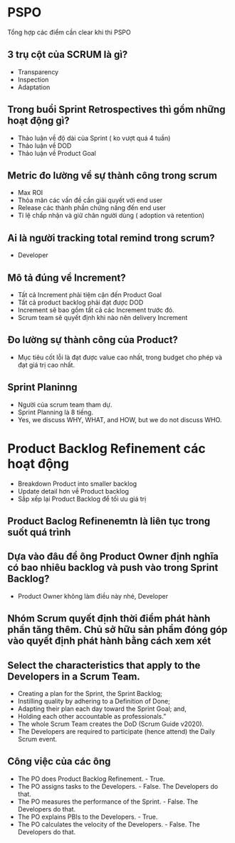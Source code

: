 # PSPO 
Tổng hợp các điểm cần clear khi thi PSPO 

## 3 trụ cột của SCRUM là gì?
* Transparency 
* Inspection 
* Adaptation 
## Trong buổi Sprint Retrospectives thì gồm những hoạt động gì?
* Thảo luận về độ dài của Sprint ( ko vượt quá 4 tuần)
* Thảo luận về DOD
* Thảo luận về Product Goal 
## Metric đo lường về sự thành công trong scrum
* Max ROI 
* Thỏa mãn các vấn đề cần giải quyết với end user 
* Release các thành phần chứng năng đến end user 
* Tỉ lệ chấp nhận và giữ chân người dùng ( adoption và retention)

## Ai là người tracking total remind trong scrum?
* Developer 
## Mô tả đúng về Increment?
* Tất cả Increment phải tiệm cận đến Product Goal 
*  Tất cả product backlog phải đạt được DOD
* Increment sẽ bao gồm tất cả các Increment trước đó.
* Scrum team sẽ quyết định khi nào nên delivery Increment

## Đo lường sự thành công của Product?
* Mục tiêu cốt lỗi là đạt được value cao nhất, trong budget cho phép và đạt giá trị cao nhất. 

## Sprint Planinng
* Người của scrum team tham dự. 
* Sprint Planning là 8 tiếng. 
* Yes, we discuss WHY, WHAT, and HOW, but we do not discuss WHO.
# Product Backlog Refinement các hoạt động
* Breakdown Product into smaller backlog 
* Update detail hơn về Product backlog 
* Sắp xếp lại Product Backlog để tối ưu giá trị 
## Product Baclog Refinenemtn là liên tục trong suốt quá trình 

## Dựa vào đâu để ông Product Owner định nghĩa có bao nhiêu backlog và push vào trong  Sprint Backlog?
* Product Owner không làm điều này nhé, Developer 

## Nhóm Scrum quyết định thời điểm phát hành phần tăng thêm. Chủ sở hữu sản phẩm đóng góp vào quyết định phát hành bằng cách xem xét

## Select the characteristics that apply to the Developers in a Scrum Team.
* Creating a plan for the Sprint, the Sprint Backlog;
* Instilling quality by adhering to a Definition of Done;
* Adapting their plan each day toward the Sprint Goal; and,
* Holding each other accountable as professionals.”
* The whole Scrum Team creates the DoD (Scrum Guide v2020).
* The Developers are required to participate (hence attend) the Daily Scrum event.

## Công việc của các ông 
* The PO does Product Backlog Refinement. - True.
* The PO assigns tasks to the Developers. - False. The Developers do that.
* The PO measures the performance of the Sprint. - False. The Developers do that.
* The PO explains PBIs to the Developers. - True.
* The PO calculates the velocity of the Developers. - False. The Developers do that.

